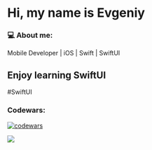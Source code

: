 <h1 align="left">Hi, my name is Evgeniy</h1>
<h3 align="left">💻 About me:</h3>

Mobile Developer | iOS | Swift | SwiftUI

## Enjoy learning SwiftUI

#SwiftUI

<h3 align="left">Codewars:</h3>


[![codewars](https://www.codewars.com/users/EKukarskiy/badges/large)](https://www.codewars.com/EKukarskiy/username)

![](https://komarev.com/ghpvc/?username=ekukarskiy&color=grey&base=420)
